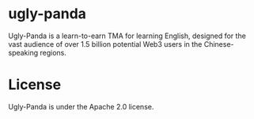 # ugly-panda
Ugly-Panda is a learn-to-earn TMA for learning English, designed for the vast audience of over 1.5 billion potential Web3 users in the Chinese-speaking regions.

# License
Ugly-Panda is under the Apache 2.0 license.